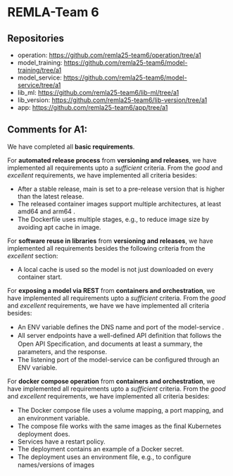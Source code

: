 # REMLA-Team 6
## Repositories
- operation: https://github.com/remla25-team6/operation/tree/a1
- model_training: https://github.com/remla25-team6/model-training/tree/a1
- model_service: https://github.com/remla25-team6/model-service/tree/a1
- lib_ml: https://github.com/remla25-team6/lib-ml/tree/a1
- lib_version: https://github.com/remla25-team6/lib-version/tree/a1
- app: https://github.com/remla25-team6/app/tree/a1


## Comments for A1:
We have completed all **basic requirements**.

For **automated release process** from **versioning and releases**, we have implemented all requirements upto a *sufficient* criteria. From the *good* and *excellent* requirements, we have implemented all criteria besides:
- After a stable release, main is set to a pre-release version that is higher than the latest release.
- The released container images support multiple architectures, at least amd64 and arm64 .
- The Dockerﬁle uses multiple stages, e.g., to reduce image size by avoiding apt cache in image.

For **software reuse in libraries** from **versioning and releases**, we have implemented all requirements besides the following criteria from the *excellent* section:
- A local cache is used so the model is not just downloaded on every container start.

For **exposing a model via REST** from **containers and orchestration**, we have implemented all requirements upto a *sufficient* criteria. From the *good* and *excellent* requirements, we have we have implemented all criteria besides:
- An ENV variable deﬁnes the DNS name and port of the model-service .
- All server endpoints have a well-deﬁned API deﬁnition that follows the Open API Speciﬁcation, and documents at least a summary, the parameters, and the response.
- The listening port of the model-service can be conﬁgured through an ENV variable.

For **docker compose operation** from **containers and orchestration**,  we have implemented all requirements upto a *sufficient* criteria. From the *good* and *excellent* requirements, we have implemented all criteria besides:
- The Docker compose ﬁle uses a volume mapping, a port mapping, and an environment variable.
- The compose ﬁle works with the same images as the ﬁnal Kubernetes deployment does.
- Services have a restart policy.
- The deployment contains an example of a Docker secret.
- The deployment uses an environment ﬁle, e.g., to conﬁgure names/versions of images